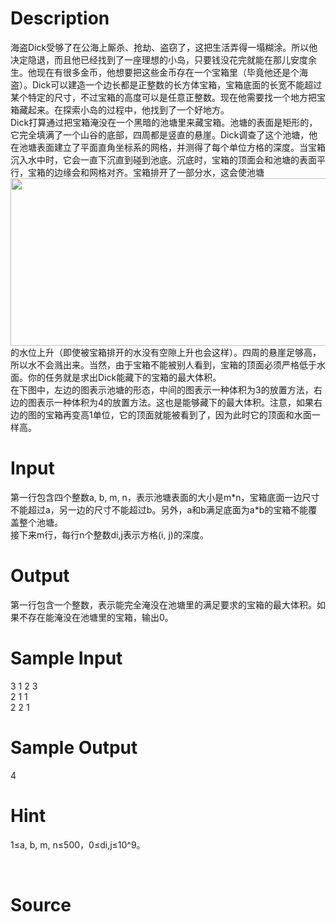 
# Description

<div class="content"><div>海盗Dick受够了在公海上厮杀、抢劫、盗窃了，这把生活弄得一塌糊涂。所以他决定隐退，而且他已经找到了一座理想的小岛，只要钱没花完就能在那儿安度余生。他现在有很多金币，他想要把这些金币存在一个宝箱里（毕竟他还是个海盗）。Dick可以建造一个边长都是正整数的长方体宝箱，宝箱底面的长宽不能超过某个特定的尺寸，不过宝箱的高度可以是任意正整数。现在他需要找一个地方把宝箱藏起来。在探索小岛的过程中，他找到了一个好地方。</div>
<div>Dick打算通过把宝箱淹没在一个黑暗的池塘里来藏宝箱。池塘的表面是矩形的，它完全填满了一个山谷的底部，四周都是竖直的悬崖。Dick调查了这个池塘，他在池塘表面建立了平面直角坐标系的网格，并测得了每个单位方格的深度。当宝箱沉入水中时，它会一直下沉直到碰到池底。沉底时，宝箱的顶面会和池塘的表面平行，宝箱的边缘会和网格对齐。宝箱排开了一部分水，这会使池塘<img src="/source/bzoj/3972/img/aHR0cHM6Ly9seWRzeS5jb20vSnVkZ2VPbmxpbmUvdXBsb2FkLzIwMTUwNC8yMjIyMjIyLnBuZw==.png" width="885" height="268" alt=""/>的水位上升（即使被宝箱排开的水没有空隙上升也会这样）。四周的悬崖足够高，所以水不会溅出来。当然，由于宝箱不能被别人看到，宝箱的顶面必须严格低于水面。你的任务就是求出Dick能藏下的宝箱的最大体积。</div>
<div>在下图中，左边的图表示池塘的形态，中间的图表示一种体积为3的放置方法，右边的图表示一种体积为4的放置方法。这也是能够藏下的最大体积。注意，如果右边的图的宝箱再变高1单位，它的顶面就能被看到了，因为此时它的顶面和水面一样高。</div>
<div></div>
<div></div>
<p></p></div>

# Input

<div class="content"><div>第一行包含四个整数a, b, m, n，表示池塘表面的大小是m*n，宝箱底面一边尺寸不能超过a，另一边的尺寸不能超过b。另外，a和b满足底面为a*b的宝箱不能覆盖整个池塘。</div>
<div>接下来m行，每行n个整数di,j表示方格(i, j)的深度。</div>
<div></div>
<p></p></div>

# Output

<div class="content"><div>第一行包含一个整数，表示能完全淹没在池塘里的满足要求的宝箱的最大体积。如果不存在能淹没在池塘里的宝箱，输出0。</div>
<div></div>
<p></p></div>

# Sample Input

<div class="content"><span class="sampledata">3 1 2 3<br/>
2 1 1<br/>
2 2 1</span></div>

# Sample Output

<div class="content"><span class="sampledata">4<br/>
</span></div>

# Hint

<div class="content"><p></p><p>1≤a, b, m, n≤500，0≤di,j≤10^9。</p><br/>
<p></p><p></p></div>

# Source

<div class="content"><p><a href="problemset.php?search="></a></p></div>

